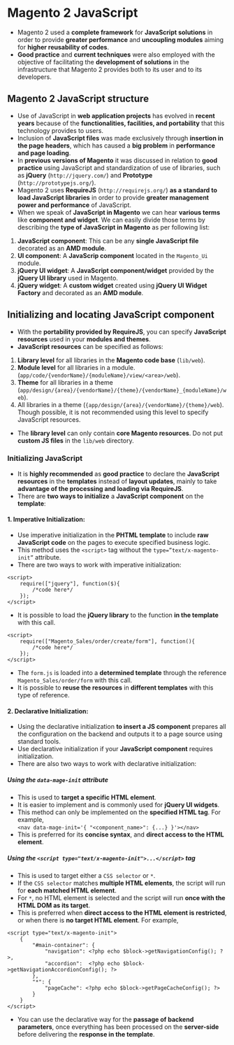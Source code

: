 # Magento 2 JavaScript
- Magento 2 used a **complete framework** for **JavaScript solutions** in order to provide **greater performance** and **uncoupling modules** aiming for **higher reusability of codes**.
- **Good practice** and **current techniques** were also employed with the objective of facilitating the **development of solutions** in the infrastructure that Magento 2 provides both to its user and to its developers.
## Magento 2 JavaScript structure
- Use of JavaScript in **web application projects** has evolved in **recent years** because of the **functionalities, facilities, and portability** that this technology provides to users.
- Inclusion of **JavaScript files** was made exclusively through **insertion in the page headers**, which has caused a **big problem** in **performance and page loading**.
- In **previous versions of Magento** it was discussed in relation to **good practice** using JavaScript and standardization of use of libraries, such as **jQuery** (`http://jquery.com/`) and **Prototype** (`http://prototypejs.org/`).
- Magento 2 uses **RequireJS** (`http://requirejs.org/`) **as a standard to load JavaScript libraries** in order to provide **greater management power and performance** of JavaScript.
- When we speak of **JavaScript in Magento** we can hear **various terms** like **component and widget**. We can easily divide those terms by describing the **type of JavaScript in Magento** as per following list: 
1. **JavaScript component**: This can be any **single JavaScript file** decorated as an **AMD module**.
2. **UI component**: A **JavaScrip component** located in the `Magento_Ui` module.
3. **jQuery UI widget**: A **JavaScript component/widget** provided by the **jQuery UI library** used in Magento.
4. **jQuery widget**: A **custom widget** created using **jQuery UI Widget Factory** and decorated as an **AMD module**.
## Initializing and locating JavaScript component
- With the **portability provided by RequireJS**, you can specify **JavaScript resources** used in your **modules and themes**.
- **JavaScript resources** can be specified as follows:
1. **Library level** for all libraries in the **Magento code base** (`lib/web`).
2. **Module level** for all libraries in a module. (`app/code/{vendorName}/{moduleName}/view/<area>/web`).
3. **Theme** for all libraries in a theme (`app/design/{area}/{vendorName}/{theme}/{vendorName}_{moduleName}/web`).
4. All libraries in a theme (`{app/design/{area}/{vendorName}/{theme}/web`). Though possible, it is not recommended using this level to specify JavaScript resources.
- The **library level** can only contain **core Magento resources**. Do not put **custom JS files** in the `lib/web` directory.
### Initializing JavaScript
- It is **highly recommended** as **good practice** to declare the **JavaScript resources** in the **templates** instead of **layout updates**, mainly to take **advantage of the processing and loading via RequireJS**.
- There are **two ways to initialize** a **JavaScript component** on the **template**:
#### 1. Imperative Initialization:
- Use imperative initialization in the **PHTML template** to include **raw JavaScript code** on the pages to execute specified business logic.
- This method uses the `<script>` tag without the `type=”text/x-magento-init”` attribute.
- There are two ways to work with imperative initialization:
```
<script>  
    require(["jquery"], function($){
        /*code here*/ 
    });
</script>
```
- It is possible to load the **jQuery library** to the function **in the template** with this call.
```
<script>
    require(["Magento_Sales/order/create/form"], function(){
        /*code here*/
    });
</script>
```
- The `form.js` is loaded into a **determined template** through the reference `Magento_Sales/order/form` with this call.
- It is possible to **reuse the resources** in **different templates** with this type of reference.
#### 2. Declarative Initialization:
- Using the declarative initialization **to insert a JS component** prepares all the configuration on the backend and outputs it to a page source using standard tools. 
- Use declarative initialization if your **JavaScript component** requires initialization.
- There are also two ways to work with declarative initialization:
##### Using the `data-mage-init` attribute
- This is used to **target a specific HTML element**.
- It is easier to implement and is commonly used for **jQuery UI widgets**.
- This method can only be implemented on the **specified HTML tag**. For example,  
    `<nav data-mage-init='{ "<component_name>": {...} }'></nav>`
- This is preferred for its **concise syntax**, and **direct access to the HTML element**.
##### Using the `<script type="text/x-magento-init">...</script>` tag
- This is used to target either a `CSS selector` or `*`.
- If the `CSS selector` matches **multiple HTML elements**, the script will run for **each matched HTML element**.
- For `*`, no HTML element is selected and the script will run **once with the HTML DOM as its target**.
- This is preferred when **direct access to the HTML element is restricted**, or when there is **no target HTML element**. For example,
```
<script type="text/x-magento-init">
    {
        "#main-container": {
            "navigation": <?php echo $block->getNavigationConfig(); ?>,
            "accordion":  <?php echo $block->getNavigationAccordionConfig(); ?>
        },
        "*": {
            "pageCache": <?php echo $block->getPageCacheConfig(); ?>
        }
    }
</script>
```
- You can use the declarative way for the **passage of backend parameters**, once everything has been processed on the **server-side** before delivering the **response in the template**.

